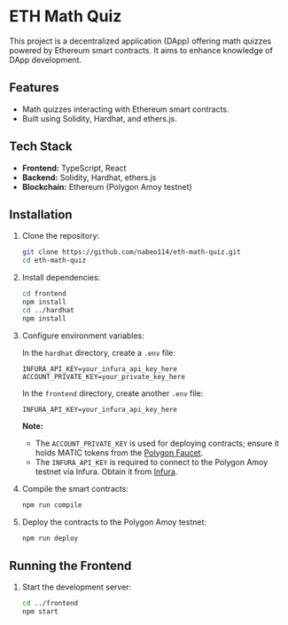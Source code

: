 # ETH Math Quiz

This project is a decentralized application (DApp) offering math quizzes powered by Ethereum smart contracts. It aims to enhance knowledge of DApp development.

## Features
- Math quizzes interacting with Ethereum smart contracts.
- Built using Solidity, Hardhat, and ethers.js.

## Tech Stack
- **Frontend:** TypeScript, React
- **Backend:** Solidity, Hardhat, ethers.js
- **Blockchain:** Ethereum (Polygon Amoy testnet)

## Installation

1. Clone the repository:
    ```bash
    git clone https://github.com/nabeo114/eth-math-quiz.git
    cd eth-math-quiz
    ```

2. Install dependencies:
    ```bash
    cd frontend
    npm install
    cd ../hardhat
    npm install
    ```

3. Configure environment variables:

    In the `hardhat` directory, create a `.env` file:

    ```env
    INFURA_API_KEY=your_infura_api_key_here
    ACCOUNT_PRIVATE_KEY=your_private_key_here
    ```

    In the `frontend` directory, create another `.env` file:

    ```env
    INFURA_API_KEY=your_infura_api_key_here
    ```

    **Note:**
    - The `ACCOUNT_PRIVATE_KEY` is used for deploying contracts; ensure it holds MATIC tokens from the [Polygon Faucet](https://faucet.polygon.technology/).
    - The `INFURA_API_KEY` is required to connect to the Polygon Amoy testnet via Infura. Obtain it from [Infura](https://app.infura.io/).

4. Compile the smart contracts:
    ```bash
    npm run compile
    ```

5. Deploy the contracts to the Polygon Amoy testnet:
    ```bash
    npm run deploy
    ```

## Running the Frontend

1. Start the development server:
    ```bash
    cd ../frontend
    npm start
    ```
